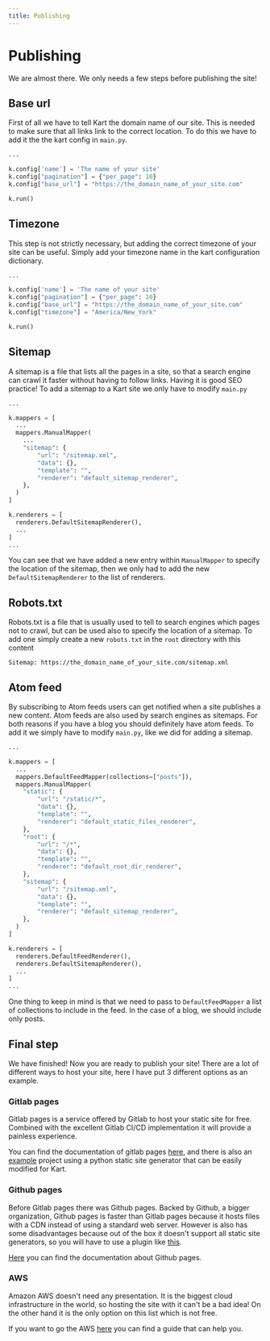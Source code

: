```yaml
---
title: Publishing
---
```

# Publishing

We are almost there. We only needs a few steps before publishing the site!

## Base url

First of all we have to tell Kart the domain name of our site. This is needed to make sure that all links link to the correct location. To do this we have to add it the the kart config in ``main.py``.

```python
...

k.config['name'] = 'The name of your site'
k.config["pagination"] = {"per_page": 10}
k.config["base_url"] = "https://the_domain_name_of_your_site.com"

k.run()
```

## Timezone

This step is not strictly necessary, but adding the correct timezone of your site can be useful. Simply add your timezone name in the kart configuration dictionary.

```python
...

k.config['name'] = 'The name of your site'
k.config["pagination"] = {"per_page": 10}
k.config["base_url"] = "https://the_domain_name_of_your_site.com"
k.config["timezone"] = "America/New_York"

k.run()
```

## Sitemap

A sitemap is a file that lists all the pages in a site, so that a search engine can crawl it faster without having to follow links. Having it is good SEO practice! To add a sitemap to a Kart site we only have to modify ``main.py``

```python
...

k.mappers = [
  ...
  mappers.ManualMapper(
    ...
    "sitemap": {
        "url": "/sitemap.xml",
        "data": {},
        "template": "",
        "renderer": "default_sitemap_renderer",
    },
  )
]

k.renderers = [
  renderers.DefaultSitemapRenderer(),
  ...
]
...
```

You can see that we have added a new entry within ``ManualMapper`` to specify the location of the sitemap, then we only had to add the new ``DefaultSitemapRenderer`` to the list of renderers.

## Robots.txt

Robots.txt is a file that is usually used to tell to search engines which pages not to crawl, but can be used also to specify the location of a sitemap. To add one simply create a new ``robots.txt`` in the ``root`` directory with this content

```text
Sitemap: https://the_domain_name_of_your_site.com/sitemap.xml
```

## Atom feed

By subscribing to Atom feeds users can get notified when a site publishes a new content. Atom feeds are also used by search engines as sitemaps. For both reasons if you have a blog you should definitely have atom feeds. To add it we simply have to modify ``main.py``, like we did for adding a sitemap.

```python
...

k.mappers = [
  ...
  mappers.DefaultFeedMapper(collections=["posts"]),
  mappers.ManualMapper(
    "static": {
        "url": "/static/*",
        "data": {},
        "template": "",
        "renderer": "default_static_files_renderer",
    },
    "root": {
        "url": "/*",
        "data": {},
        "template": "",
        "renderer": "default_root_dir_renderer",
    },
    "sitemap": {
        "url": "/sitemap.xml",
        "data": {},
        "template": "",
        "renderer": "default_sitemap_renderer",
    },
  )
]

k.renderers = [
  renderers.DefaultFeedRenderer(),
  renderers.DefaultSitemapRenderer(),
  ...
]
...
```

One thing to keep in mind is that we need to pass to ``DefaultFeedMapper`` a list of collections to include in the feed. In the case of a blog, we should include only posts.

## Final step

We have finished! Now you are ready to publish your site! There are a lot of different ways to host your site, here I have put 3 different options as an example.

### Gitlab pages

Gitlab pages is a service offered by Gitlab to host your static site for free. Combined with the excellent Gitlab CI/CD implementation it will provide a painless experience.

You can find the documentation of gitlab pages [here](https://docs.gitlab.com/ee/user/project/pages/), and there is also an [example](https://gitlab.com/pages/pelican) project using a python static site generator that can be easily modified for Kart.

### Github pages

Before Gitlab pages there was Github pages. Backed by Github, a bigger organization, Github pages is faster than Gitlab  pages because it hosts files with a CDN instead of using a standard web server. However is also has some disadvantages because out of the box it doesn't support all static site generators, so you will have to use a plugin like [this](https://github.com/marketplace/actions/deploy-to-github-pages).

[Here](https://docs.github.com/en/pages) you can find the documentation about Github pages.


### AWS

Amazon AWS doesn't need any presentation. It is the biggest cloud infrastructure in the world, so hosting the site with it can't be a bad idea! On the other hand it is the only option on this list which is not free.

If you want to go the AWS [here](https://aws.amazon.com/getting-started/hands-on/host-static-website/) you can find a guide that can help you.
